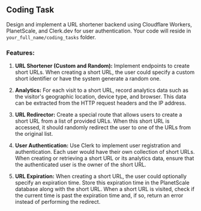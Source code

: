 ## Coding Task

Design and implement a URL shortener backend using Cloudflare Workers, PlanetScale, and Clerk.dev for user authentication. Your code will reside in `your_full_name/coding_tasks` folder.

### Features:

1. **URL Shortener (Custom and Random):** Implement endpoints to create short URLs. When creating a short URL, the user could specify a custom short identifier or have the system generate a random one.

2. **Analytics:** For each visit to a short URL, record analytics data such as the visitor's geographic location, device type, and browser. This data can be extracted from the HTTP request headers and the IP address.

3. **URL Redirector:** Create a special route that allows users to create a short URL from a list of provided URLs. When this short URL is accessed, it should randomly redirect the user to one of the URLs from the original list.
4. **User Authentication:** Use Clerk to implement user registration and authentication. Each user would have their own collection of short URLs. When creating or retrieving a short URL or its analytics data, ensure that the authenticated user is the owner of the short URL.

5. **URL Expiration:** When creating a short URL, the user could optionally specify an expiration time. Store this expiration time in the PlanetScale database along with the short URL. When a short URL is visited, check if the current time is past the expiration time and, if so, return an error instead of performing the redirect.
